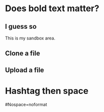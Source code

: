 # Does bold text matter?

## I guess so
This is my sandbox area.

## Clone a file

## Upload a file

# Hashtag then space
#Nospace=noformat
